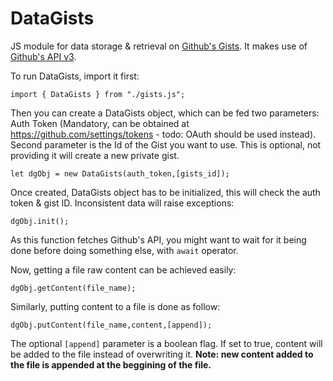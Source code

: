 # DataGists

JS module for data storage & retrieval on [Github's Gists](https://gist.github.com/).
It makes use of [Github's API v3](https://developer.github.com/v3/).

To run DataGists, import it first:

`import { DataGists } from "./gists.js";`

Then you can create a DataGists object, which can be fed two parameters: Auth
Token (Mandatory, can be obtained at https://github.com/settings/tokens - todo:
OAuth should be used instead). Second parameter is the Id of the Gist you want
to use. This is optional, not providing it will create a new private gist.

`let dgObj = new DataGists(auth_token,[gists_id]);`

Once created, DataGists object has to be initialized, this will check the auth
token & gist ID. Inconsistent data will raise exceptions:

`dgObj.init();`

As this function fetches Github's API, you might want to wait for it being done
before doing something else, with `await` operator.

Now, getting a file raw content can be achieved easily:

`dgObj.getContent(file_name);`

Similarly, putting content to a file is done as follow:

`dgObj.putContent(file_name,content,[append]);`

The optional `[append]` parameter is a boolean flag. If set to true, content
will be added to the file instead of overwriting it. **Note: new content added
to the file is appended at the beggining of the file.**
